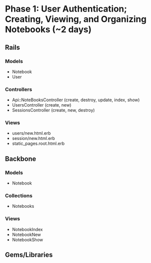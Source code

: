 # Phase 1: User Authentication; Creating, Viewing, and Organizing Notebooks (~2 days)

## Rails
### Models
* Notebook
* User

### Controllers
* Api::NoteBooksController (create, destroy, update, index, show)
* UsersController (create, new)
* SessionsController (create, new, destroy)


### Views
* users/new.html.erb
* session/new.html.erb
* static_pages.root.html.erb

## Backbone
### Models
* Notebook

### Collections
* Notebooks

### Views
* NotebookIndex
* NotebookNew
* NotebookShow


## Gems/Libraries
